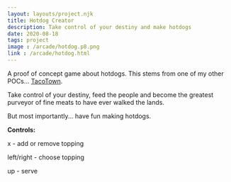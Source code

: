 ```yaml
---
layout: layouts/project.njk
title: Hotdog Creator
description: Take control of your destiny and make hotdogs
date: 2020-08-18
tags: project
image : /arcade/hotdog.p8.png
link : /arcade/hotdog.html
---
```


A proof of concept game about hotdogs. This stems from one of my other POCs... [TacoTown](https://foopod.github.io/tacotown/).

Take control of your destiny, feed the people and become the greatest purveyor of fine meats to have ever walked the lands.

But most importantly... have fun making hotdogs.

**Controls:**

x - add or remove topping

left/right - choose topping

up - serve

